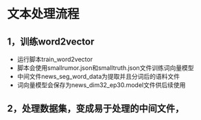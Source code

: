 # 文本处理流程

## 1，训练word2vector
* 运行脚本train_word2vector
* 脚本会使用smallrumor.json和smalltruth.json文件训练词向量模型
* 中间文件news_seg_word_data为提取并且分词后的语料文件
* 词向量模型会保存为news_dim32_ep30.model文件供后续使用
## 2，处理数据集，变成易于处理的中间文件，